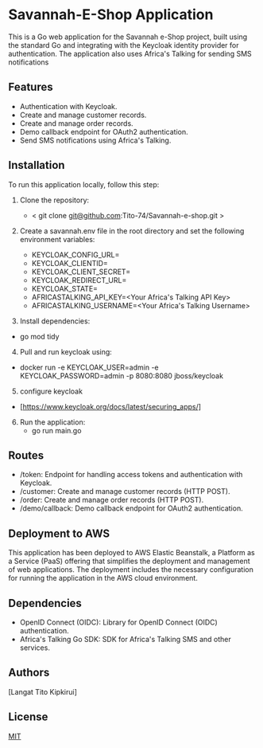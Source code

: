 # Savannah-E-Shop Application
This is a Go web application for the Savannah e-Shop project, built using the standard Go and integrating with the Keycloak identity provider for authentication. The application also uses Africa's Talking for sending SMS notifications

## Features
- Authentication with Keycloak.
- Create and manage customer records.
- Create and manage order records.
- Demo callback endpoint for OAuth2 authentication.
- Send SMS notifications using Africa's Talking.

## Installation
To run this application locally, follow this step:
1. Clone the repository:
    - < git clone git@github.com:Tito-74/Savannah-e-shop.git >

2. Create a savannah.env file in the root directory and set the following environment variables:
    * KEYCLOAK_CONFIG_URL=<Keycloak Configuration URL>
    * KEYCLOAK_CLIENTID=<Your Keycloak Client ID>
    * KEYCLOAK_CLIENT_SECRET=<Your Keycloak Client Secret>
    * KEYCLOAK_REDIRECT_URL=<Your Redirect URL>
    * KEYCLOAK_STATE=<Your State>
    * AFRICASTALKING_API_KEY=<Your Africa's Talking API Key>
    * AFRICASTALKING_USERNAME=<Your Africa's Talking Username>
3. Install dependencies:
  - go mod tidy

4. Pull and run keycloak using:
  - docker run -e KEYCLOAK_USER=admin -e KEYCLOAK_PASSWORD=admin -p 8080:8080 jboss/keycloak

5. configure keycloak 
  - [https://www.keycloak.org/docs/latest/securing_apps/]

6. Run the application:
   - go run main.go



## Routes
- /token: Endpoint for handling access tokens and authentication with Keycloak.
- /customer: Create and manage customer records (HTTP POST).
- /order: Create and manage order records (HTTP POST).
- /demo/callback: Demo callback endpoint for OAuth2 authentication.

## Deployment to AWS
 This application has been deployed to AWS Elastic Beanstalk, a Platform as a Service (PaaS) offering that simplifies the deployment and management of web applications. The deployment includes the necessary configuration for running the application in the AWS cloud environment.


## Dependencies

  * OpenID Connect (OIDC): Library for OpenID Connect (OIDC) authentication.
  * Africa's Talking Go SDK: SDK for Africa's Talking SMS and other services.

## Authors
 [Langat Tito Kipkirui]




## License

[MIT](https://choosealicense.com/licenses/mit/)
